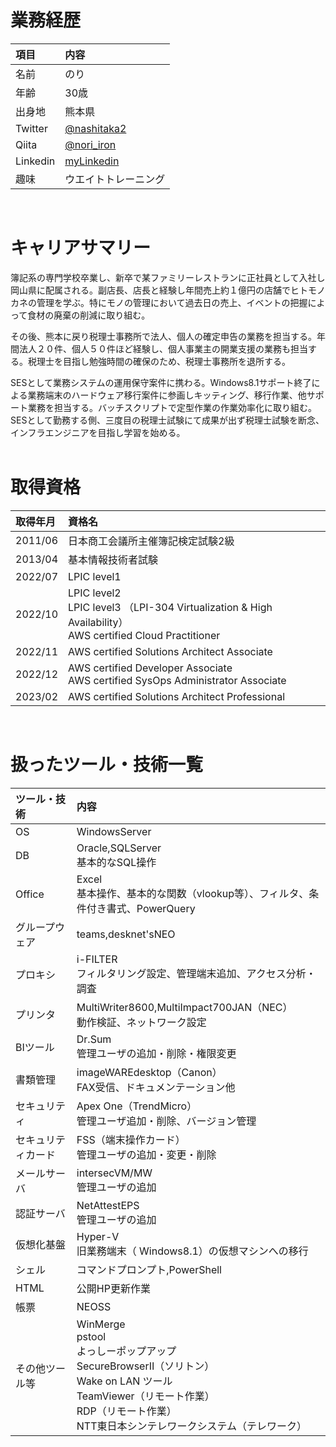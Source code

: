 # 業務経歴  
|項目|内容|
|:--|:--|
|名前|のり|
|年齢|30歳|
|出身地|熊本県|
|Twitter|[@nashitaka2](https://mobile.twitter.com/nashitaka2)|
|Qiita|[@nori_iron](https://qiita.com/nori_iron)|
|Linkedin|[myLinkedin](http://linkedin.com/in/徳太-岩下-991246241)|
|趣味|ウエイトトレーニング|

&ensp;
# キャリアサマリー  
簿記系の専門学校卒業し、新卒で某ファミリーレストランに正社員として入社し岡山県に配属される。副店長、店長と経験し年間売上約１億円の店舗でヒトモノカネの管理を学ぶ。特にモノの管理において過去日の売上、イベントの把握によって食材の廃棄の削減に取り組む。  
  
その後、熊本に戻り税理士事務所で法人、個人の確定申告の業務を担当する。年間法人２０件、個人５０件ほど経験し、個人事業主の開業支援の業務も担当する。税理士を目指し勉強時間の確保のため、税理士事務所を退所する。  
  
SESとして業務システムの運用保守案件に携わる。Windows8.1サポート終了による業務端末のハードウェア移行案件に参画しキッティング、移行作業、他サポート業務を担当する。バッチスクリプトで定型作業の作業効率化に取り組む。SESとして勤務する側、三度目の税理士試験にて成果が出ず税理士試験を断念、インフラエンジニアを目指し学習を始める。  
&ensp;
# 取得資格
|取得年月|資格名|
|:--|:--|
|2011/06|日本商工会議所主催簿記検定試験2級|
|2013/04|基本情報技術者試験|
|2022/07|LPIC level1|
|2022/10|LPIC level2 <br> LPIC level3 （LPI-304 Virtualization & High Availability） <br> AWS certified Cloud Practitioner|
|2022/11|AWS certified Solutions Architect Associate|
|2022/12|AWS certified Developer Associate <br> AWS certified SysOps Administrator Associate|
|2023/02|AWS certified Solutions Architect Professional|

&ensp;
# 扱ったツール・技術一覧  
|ツール・技術|内容|
|:--|:--|
|OS|WindowsServer|
|DB|Oracle,SQLServer <br> 基本的なSQL操作|
|Office|Excel <br> 基本操作、基本的な関数（vlookup等）、フィルタ、条件付き書式、PowerQuery|
|グループウェア|teams,desknet'sNEO|
|プロキシ|i-FILTER <br> フィルタリング設定、管理端末追加、アクセス分析・調査|
|プリンタ|MultiWriter8600,MultiImpact700JAN（NEC） <br> 動作検証、ネットワーク設定|
|BIツール|Dr.Sum <br> 管理ユーザの追加・削除・権限変更|
|書類管理|imageWAREdesktop（Canon） <br> FAX受信、ドキュメンテーション他|
|セキュリティ|Apex One（TrendMicro） <br> 管理ユーザ追加・削除、バージョン管理|
|セキュリティカード|FSS（端末操作カード）<br> 管理ユーザの追加・変更・削除|
|メールサーバ|intersecVM/MW <br> 管理ユーザの追加|
|認証サーバ|NetAttestEPS <br> 管理ユーザの追加|
|仮想化基盤|Hyper-V <br> 旧業務端末（ Windows8.1）の仮想マシンへの移行|
|シェル|コマンドプロンプト,PowerShell|
|HTML|公開HP更新作業|
|帳票|NEOSS|
|その他ツール等|WinMerge <br> pstool <br> よっしーポップアップ <br> SecureBrowserⅡ（ソリトン） <br> Wake on LAN ツール <br> TeamViewer（リモート作業） <br> RDP（リモート作業） <br> NTT東日本シンテレワークシステム（テレワーク）|
